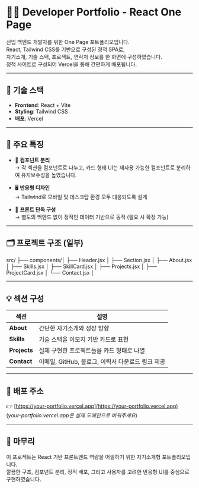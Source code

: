 # 🧑‍💻 Developer Portfolio - React One Page

신입 백엔드 개발자를 위한 One Page 포트폴리오입니다.  
React, Tailwind CSS를 기반으로 구성된 정적 SPA로,  
자기소개, 기술 스택, 프로젝트, 연락처 정보를 한 화면에 구성하였습니다.  
정적 사이트로 구성되어 Vercel을 통해 간편하게 배포됩니다.

---

## 🚀 기술 스택

- **Frontend**: React + Vite
- **Styling**: Tailwind CSS
- **배포**: Vercel

---

## 🎯 주요 특징

- 🧩 **컴포넌트 분리**  
  → 각 섹션을 컴포넌트로 나누고, 카드 형태 UI는 재사용 가능한 컴포넌트로 분리하여 유지보수성을 높였습니다.

- 🖥️ **반응형 디자인**  
  → Tailwind로 모바일 및 데스크탑 환경 모두 대응되도록 설계

- 🌱 **프론트 단독 구성**  
  → 별도의 백엔드 없이 정적인 데이터 기반으로 동작 (필요 시 확장 가능)



---

## 🗂️ 프로젝트 구조 (일부)

src/ 
├── components/│
 ├── Header.jsx      │ 
 ├── Section.jsx     │
 ├── About.jsx       │
 ├── Skills.jsx      │
 ├── SkillCard.jsx   │
 ├── Projects.jsx    │
 ├── ProjectCard.jsx │
 └── Contact.jsx     │


---

## 💡 섹션 구성

| 섹션 | 설명 |
|------|------|
| **About**   | 간단한 자기소개와 성장 방향 |
| **Skills**  | 기술 스택을 이모지 기반 카드로 표현 |
| **Projects**| 실제 구현한 프로젝트들을 카드 형태로 나열 |
| **Contact** | 이메일, GitHub, 블로그, 이력서 다운로드 링크 제공 |

---

## 🔗 배포 주소

👉 [https://your-portfolio.vercel.app](https://your-portfolio.vercel.app)  
(*your-portfolio.vercel.app은 실제 도메인으로 바꿔주세요*)

---



## 🏁 마무리

이 프로젝트는 React 기반 프론트엔드 역량을 어필하기 위한 자기소개형 포트폴리오입니다.  
깔끔한 구조, 컴포넌트 분리, 정적 배포, 그리고 사용자를 고려한 반응형 UI를 중심으로 구현하였습니다.  

